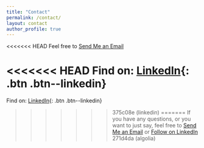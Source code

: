 ```yaml
---
title: "Contact"
permalink: /contact/
layout: contact
author_profile: true
---
```


<<<<<<< HEAD
Feel free to <a href="mailto:antonisagg@outlook.com" target="_blank" class=": .btn .btn--large">Send Me an Email</a>

<<<<<<< HEAD
Find on: [LinkedIn](https://www.linkedin.com/in/antonios-angelakis-249899101/){: .btn .btn--linkedin}
=======
Find on: [LinkedIn](#https://www.linkedin.com/in/antonios-angelakis-249899101/){: .btn .btn--linkedin}
>>>>>>> 375c08e (linkedin)
=======
If you have any questions, or you want to just say, feel free to <a href="mailto:antonisagg@outlook.com" target="_blank" class=": .btn .btn--large">Send Me an Email</a> or <a href="https://www.linkedin.com/in/antonios-angelakis-249899101/" target="_blank" class=": .btn .btn--large">Follow on LinkedIn</a>
>>>>>>> 271d4da (algolia)
